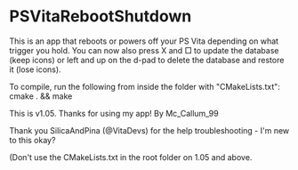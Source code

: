 # PSVitaRebootShutdown
This is an app that reboots or powers off your PS Vita depending on what trigger you hold. You can now also press X and □ to update the database (keep icons) or left and up on the d-pad to delete the database and restore it (lose icons).

To compile, run the following from inside the folder with "CMakeLists.txt": 
cmake . && make

This is v1.05. 
Thanks for using my app! By Mc_Callum_99

Thank you SilicaAndPina (@VitaDevs) for the help troubleshooting - I'm new to this okay?

(Don't use the CMakeLists.txt in the root folder on 1.05 and above.

